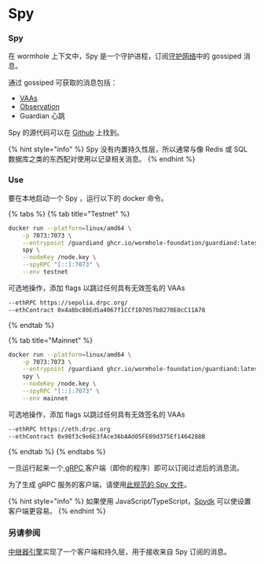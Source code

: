 <!--
 * @Author: “crislee” ‘505267309@qq.com’
 * @Date: 2024-04-18 18:28:03
 * @LastEditors: “crislee” ‘505267309@qq.com’
 * @LastEditTime: 2024-04-19 13:15:21
 * @FilePath: /docs.wormhole.com/docs/tan-suo-chong-dong-wormhole/spy.md
 * @Description: 这是默认设置,请设置`customMade`, 打开koroFileHeader查看配置 进行设置: https://github.com/OBKoro1/koro1FileHeader/wiki/%E9%85%8D%E7%BD%AE
-->
# Spy

### Spy

在 wormhole 上下文中，Spy 是一个守护进程，订阅[守护网络](guardian.md)中的 gossiped 消息。

通过 gossiped 可获取的消息包括：

* [VAAs](vaa.md)
* [Observation](../reference/glossary.md#observation)
* Guardian 心跳

Spy 的源代码可以在 [Github](https://github.com/wormhole-foundation/wormhole/blob/main/node/cmd/spy/spy.go) 上找到。

{% hint style="info" %}
Spy 没有内置持久性层，所以通常与像 Redis 或 SQL 数据库之类的东西配对使用以记录相关消息。
{% endhint %}

### Use

要在本地启动一个 Spy ，运行以下的 docker 命令。

{% tabs %}
{% tab title="Testnet" %}
```sh
docker run --platform=linux/amd64 \
    -p 7073:7073 \
    --entrypoint /guardiand ghcr.io/wormhole-foundation/guardiand:latest \
    spy \
    --nodeKey /node.key \
    --spyRPC "[::]:7073" \
    --env testnet
```
可选地操作，添加 flags 以跳过任何具有无效签名的 VAAs

```sh
--ethRPC https://sepolia.drpc.org/
--ethContract 0x4a8bc80Ed5a4067f1CCf107057b8270E0cC11A78
```
{% endtab %}

{% tab title="Mainnet" %}
```sh
docker run --platform=linux/amd64 \
    -p 7073:7073 \
    --entrypoint /guardiand ghcr.io/wormhole-foundation/guardiand:latest \
    spy \
    --nodeKey /node.key \
    --spyRPC "[::]:7073" \
    --env mainnet
```

可选地操作，添加 flags 以跳过任何具有无效签名的 VAAs

```sh
--ethRPC https://eth.drpc.org
--ethContract 0x98f3c9e6E3fAce36bAAd05FE09d375Ef1464288B
```
{% endtab %}
{% endtabs %}

一旦运行起来一个[ gRPC ](https://grpc.io/)客户端（即你的程序）即可以订阅过滤后的消息流。

为了生成 gRPC 服务的客户端，请使用[此规范的 Spy 文件](https://github.com/wormhole-foundation/wormhole/blob/main/proto/spy/v1/spy.proto)。

{% hint style="info" %}
如果使用 JavaScript/TypeScript，[Spydk](https://www.npmjs.com/package/@certusone/wormhole-spydk) 可以使设置客户端更容易。
{% endhint %}

### 另请参阅

[中继器引擎](https://github.com/wormhole-foundation/relayer-engine)实现了一个客户端和持久层，用于接收来自 Spy 订阅的消息。